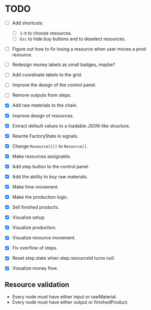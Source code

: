 # TODO

- [ ] Add shortcuts:
  - [ ] `1`-`9` to choose resources.
  - [ ] `Esc` to hide buy buttons and to deselect resources.
- [ ] Figure out how to fix losing a resource when user moves a prod resource.
- [ ] Redesign money labels as small badges, maybe?
- [ ] Add coordinate labels to the grid.
- [ ] Improve the design of the control panel.
- [ ] Remove outputs from steps.

- [x] Add raw materials to the chain.
- [x] Improve design of resources.
- [x] Extract default values to a loadable JSON-like structure.
- [x] Rewrite FactoryState in signals.
- [x] Change `Resource[][]` to `Resource[]`.
- [x] Make resources assignable.
- [x] Add step button to the control panel.
- [x] Add the ability to buy raw materials.
- [x] Make time movement.
- [x] Make the production logic.
- [x] Sell finished products.
- [x] Visualize setup.
- [x] Visualize production.
- [x] Visualize resource movement.
- [x] Fix overflow of steps.
- [x] Reset step.state when step.resourceId turns null.
- [x] Visualize money flow.

## Resource validation

- Every node must have either input or rawMaterial.
- Every node must have either output or finishedProduct.
